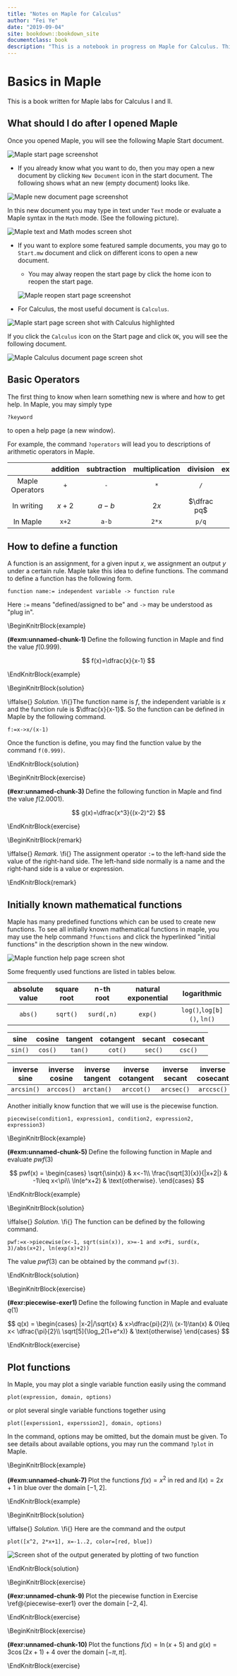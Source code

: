 ```yaml
--- 
title: "Notes on Maple for Calculus"
author: "Fei Ye"
date: "2019-09-04"
site: bookdown::bookdown_site
documentclass: book
description: "This is a notebook in progress on Maple for Calculus. This notebook was created using bookdown"
---
```


# Basics in Maple

This is a book written for Maple labs for Calculus I and II.

## What should I do after I opened Maple

Once you opened Maple, you will see the following Maple Start document.

![Maple start page screenshot](figs/Maple-Start.png)

- If you already know what you want to do, then you may open a new document by clicking `New Document` icon in the start document. The following shows what an new (empty document) looks like.

![Maple new document page screenshot](figs/Maple-New-Doc.png)

In this new document you may type in text under `Text` mode or evaluate a Maple syntax in the `Math` mode. (See the following picture).

![Maple text and Math modes screen shot](figs/Text-Math-Mode.png)

- If you want to explore some featured sample documents, you may go to `Start.mw` document and click on different icons to open a new document. 

  - You may alway reopen the start page by click the home icon to reopen the start page.
  
  ![Maple reopen start page screenshot](figs/Home-reopen-start-page.png)

- For Calculus, the most useful document is `Calculus`.

![Maple start page screen shot with Calculus highlighted](figs/Start-Page-Calculus.png)

If you click the `Calculus` icon on the Start page and click `OK`, you will see the following document.

![Maple Calculus document page screen shot](figs/Calculus-Doc.png)

## Basic Operators

The first thing to know when learn something new is where and how to get help. In Maple, you may simply type

```
?keyword
```

to open a help page (a new window).

For example, the command `?operators` will lead you to descriptions of arithmetic operators in Maple.

| | addition | subtraction | multiplication | division | exponentiation |
|:---:|:---:|:---:|:---:|:---:|:---:|
| Maple Operators | `+` | `-` | `*` | `/` | `^` |
| In writing | $x+2$ | $a-b$ | $2x$ | $\dfrac pq$ | $b^5$ |
| In Maple| `x+2` | `a-b` | `2*x` | `p/q` | `b^5` |

## How to define a function

A function is an assignment, for a given input $x$, we assignment an output $y$ under a certain rule. Maple take this idea to define functions. The command to define a function has the following form.

```
function name:= independent variable -> function rule
```

Here `:=` means "defined/assigned to be" and `->` may be understood as "plug in".

\BeginKnitrBlock{example}<div class="example"><span class="example" id="exm:unnamed-chunk-1"><strong>(\#exm:unnamed-chunk-1) </strong></span>
Define the following function in Maple and find the value $f(0.999)$.

$$
f(x)=\dfrac{x}{x-1}
$$
</div>\EndKnitrBlock{example}

\BeginKnitrBlock{solution}<div class="solution">\iffalse{} <span class="solution"><em>Solution. </em></span>  \fi{}The function name is $f$, the independent variable is $x$ and the function rule is $\dfrac{x}{x-1}$. So the function can be defined in Maple by the following command.

    f:=x->x/(x-1)

Once the function is define, you may find the function value by the command `f(0.999)`.
</div>\EndKnitrBlock{solution}

\BeginKnitrBlock{exercise}<div class="exercise"><span class="exercise" id="exr:unnamed-chunk-3"><strong>(\#exr:unnamed-chunk-3) </strong></span>
Define the following function in Maple and find the value $f(2.0001)$.

$$
g(x)=\dfrac{x^3}{(x-2)^2}
$$
</div>\EndKnitrBlock{exercise}

\BeginKnitrBlock{remark}<div class="remark">\iffalse{} <span class="remark"><em>Remark. </em></span>  \fi{}
The assignment operator `:=` to the left-hand side the value of the right-hand side. The left-hand side normally is a name and the right-hand side is a value or expression.
</div>\EndKnitrBlock{remark}

## Initially known mathematical functions

Maple has many predefined functions which can be used to create new functions. To see all initially known mathematical functions in maple, you may use the help command `?functions` and click the hyperlinked "initial functions" in the description shown in the new window.

![Maple function help page screen shot](fig/predefined-functions.png)

Some frequently used functions are listed in tables below.

| absolute value | square root | n-th root  | natural exponential | logarithmic                |
|:--------------:|:-----------:|:----------:|:-------------------:|:--------------------------:|
| `abs()`        | `sqrt()`    | `surd(,n)` | `exp()`             | `log()`,`log[b]()`, `ln()` |

| sine    | cosine  | tangent | cotangent | secant  | cosecant |
|:-------:|:-------:|:-------:|:---------:|:-------:|:--------:|
| `sin()` | `cos()` | `tan()` | `cot()`   | `sec()` | `csc()`  |

| inverse sine | inverse cosine | inverse tangent | inverse cotangent | inverse secant | inverse cosecant |
|:-------:|:-------:|:-------:|:---------:|:-------:|:--------:|
| `arcsin()`   | `arccos()`     | `arctan()`      | `arccot()`        | `arcsec()`     | `arccsc()`       |

Another initially know function that we will use is the piecewise function.

```
piecewise(condition1, expression1, condition2, expression2, expression3)
```

\BeginKnitrBlock{example}<div class="example"><span class="example" id="exm:unnamed-chunk-5"><strong>(\#exm:unnamed-chunk-5) </strong></span>
Define the following function in Maple and evaluate $pwf(3)$

$$
pwf(x) =
  \begin{cases}
    \sqrt{\sin(x)} & x<-1\\
    \frac{\sqrt[3]{x}}{|x+2|} & -1\leq x<\pi\\
    \ln(e^x+2) & \text{otherwise}.
  \end{cases}
$$
</div>\EndKnitrBlock{example}

\BeginKnitrBlock{solution}<div class="solution">\iffalse{} <span class="solution"><em>Solution. </em></span>  \fi{}
The function can be defined by the following command.

    pwf:=x->piecewise(x<-1, sqrt(sin(x)), x>=-1 and x<Pi, surd(x, 3)/abs(x+2), ln(exp(x)+2))

The value $pwf(3)$ can be obtained by the command `pwf(3)`.
</div>\EndKnitrBlock{solution}

\BeginKnitrBlock{exercise}<div class="exercise"><span class="exercise" id="exr:piecewise-exer1"><strong>(\#exr:piecewise-exer1) </strong></span>
Define the following function in Maple and evaluate $q(1)$

$$
q(x) =
\begin{cases}
  |x-2|/\sqrt{x} & x>\dfrac{pi}{2}\\
  (x-1)\tan(x) & 0\leq x< \dfrac{\pi}{2}\\
  \sqrt[5]{\log_2(1+e^x)} & \text{otherwise}
\end{cases}
$$
</div>\EndKnitrBlock{exercise}

## Plot functions

In Maple, you may plot a single variable function easily using the command

```
plot(expression, domain, options)
```

or plot several single variable functions together using

```
plot([experssion1, experssion2], domain, options)
```

In the command, options may be omitted, but the domain must be given.
To see details about available options, you may run the command `?plot` in Maple.

\BeginKnitrBlock{example}<div class="example"><span class="example" id="exm:unnamed-chunk-7"><strong>(\#exm:unnamed-chunk-7) </strong></span>
Plot the functions $f(x)=x^2$ in red and $l(x)=2x+1$ in blue over the domain $[-1, 2]$.
</div>\EndKnitrBlock{example}

\BeginKnitrBlock{solution}<div class="solution">\iffalse{} <span class="solution"><em>Solution. </em></span>  \fi{}
Here are the command and the output

    plot([x^2, 2*x+1], x=-1..2, color=[red, blue])

![Screen shot of the output generated by plotting of two function](figs/First-Plot-Example.png)
</div>\EndKnitrBlock{solution}

\BeginKnitrBlock{exercise}<div class="exercise"><span class="exercise" id="exr:unnamed-chunk-9"><strong>(\#exr:unnamed-chunk-9) </strong></span>
Plot the piecewise function in Exercise \ref@{piecewise-exer1} over the domain $[-2, 4]$.
</div>\EndKnitrBlock{exercise}

\BeginKnitrBlock{exercise}<div class="exercise"><span class="exercise" id="exr:unnamed-chunk-10"><strong>(\#exr:unnamed-chunk-10) </strong></span>
Plot the functions $f(x)=\ln(x+5)$ and $g(x)=3\cos(2x+1)+4$ over the domain $[-\pi, \pi]$.
</div>\EndKnitrBlock{exercise}
